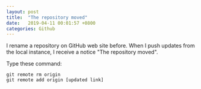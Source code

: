 ```yaml
---
layout: post
title:  "The repository moved"
date:   2019-04-11 00:01:57 +0800
categories: Github
---
```

I rename a repository on GitHub web site before. When I push updates from the local instance, I receive a notice "The repository moved".

Type these command:
```
git remote rm origin
git remote add origin [updated link]
```
